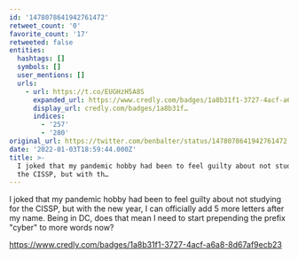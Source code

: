 ```yaml
---
id: '1478078641942761472'
retweet_count: '0'
favorite_count: '17'
retweeted: false
entities:
  hashtags: []
  symbols: []
  user_mentions: []
  urls:
    - url: https://t.co/EUGHzH5A8S
      expanded_url: https://www.credly.com/badges/1a8b31f1-3727-4acf-a6a8-8d67af9ecb23
      display_url: credly.com/badges/1a8b31f…
      indices:
        - '257'
        - '280'
original_url: https://twitter.com/benbalter/status/1478078641942761472
date: '2022-01-03T18:59:44.000Z'
title: >-
  I joked that my pandemic hobby had been to feel guilty about not studying for
  the CISSP, but with th…
---
```


I joked that my pandemic hobby had been to feel guilty about not studying for the CISSP, but with the new year, I can officially add 5 more letters after my name. Being in DC, does that mean I need to start prepending the prefix "cyber" to more words now?

https://www.credly.com/badges/1a8b31f1-3727-4acf-a6a8-8d67af9ecb23